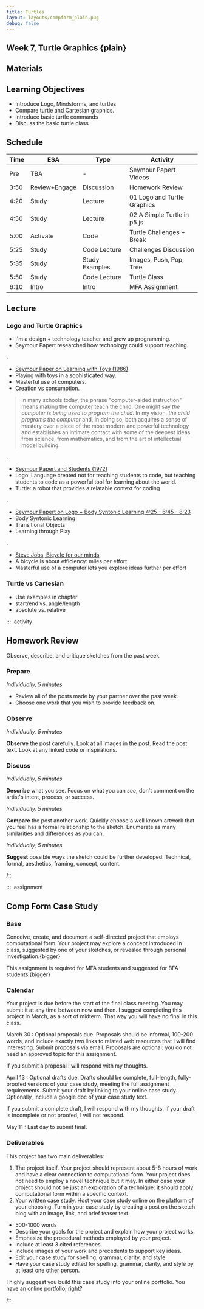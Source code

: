 ```yaml
---
title: Turtles
layout: layouts/compform_plain.pug
debug: false
---
```

## Week 7, Turtle Graphics {plain}

## Materials

## Learning Objectives

- Introduce Logo, Mindstorms, and turtles
- Compare turtle and Cartesian graphics.
- Introduce basic turtle commands
- Discuss the basic turtle class


## Schedule

| Time | ESA           | Type           | Activity                    |
| ---- | ------------- | -------------- | --------------------------- |
| Pre  | TBA           | -              | Seymour Papert Videos       |
| 3:50 | Review+Engage | Discussion     | Homework Review             |
| 4:20 | Study         | Lecture        | 01 Logo and Turtle Graphics |
| 4:50 | Study         | Lecture        | 02 A Simple Turtle in p5.js |
| 5:00 | Activate      | Code           | Turtle Challenges + Break   |
| 5:25 | Study         | Code Lecture   | Challenges Discussion       |
| 5:35 | Study         | Study Examples | Images, Push, Pop, Tree     |
| 5:50 | Study         | Code Lecture   | Turtle Class                |
| 6:10 | Intro         | Intro          | MFA Assignment              |


## Lecture

### Logo and Turtle Graphics

- I'm a design + technology teacher and grew up programming.
- Seymour Papert researched how technology could support teaching.

.

- [Seymour Paper on Learning with Toys (1986)](https://www.youtube.com/watch?v=IhEovwWiniY)
- Playing with toys in a sophisticated way.
- Masterful use of computers.
- Creation vs consumption.

> In many schools today, the phrase "computer-aided instruction" means making the computer teach the child. One might say _the computer is being used to program the child_. In my vision, _the child programs the computer_ and, in doing so, both acquires a sense of mastery over a piece of the most modern and powerful technology and establishes an intimate contact with some of the deepest ideas from science, from mathematics, and from the art of intellectual model building.

.

- [Seymour Papert and Students (1972)](https://www.youtube.com/watch?v=5dZMgdqy7zY)
- Logo: Language created not for teaching students to code, but teaching students to code as a powerful tool for learning about the world.
- Turtle: a robot that provides a relatable context for coding

.

- [Seymour Papert on Logo + Body Syntonic Learning 4:25 - 6:45 - 8:23](https://youtu.be/ZG9cYhekB8A?t=4m25s)
- Body Syntonic Learning
- Transitional Objects
- Learning through Play

.

- [Steve Jobs, Bicycle for our minds](https://youtu.be/6kalMB8jDnY?t=3m29s)
- A bicycle is about efficiency: miles per effort
- Masterful use of a computer lets you explore ideas further per effort

### Turtle vs Cartesian

- Use examples in chapter
- start/end vs. angle/length
- absolute vs. relative


::: .activity
## Homework Review

Observe, describe, and critique sketches from the past week.


### Prepare

_Individually, 5 minutes_

- Review all of the posts made by your partner over the past week. 
- Choose one work that you wish to provide feedback on.


### Observe

_Individually, 5 minutes_

**Observe** the post carefully. Look at all images in the post. Read the post text. Look at any linked code or inspirations.


### Discuss

_Individually, 5 minutes_

**Describe** what you see. Focus on what you can _see_, don't comment on the artist's intent, process, or success.

_Individually, 5 minutes_

**Compare** the post another work. Quickly choose a well known artwork that you feel has a formal relationship to the sketch. Enumerate as many similarities and differences as you can.

_Individually, 5 minutes_

**Suggest** possible ways the sketch could be further developed. Technical, formal, aesthetics, framing, concept, content. 


/::


::: .assignment

## Comp Form Case Study

### Base
Conceive, create, and document a self-directed project that employs computational form. Your project may explore a concept introduced in class, suggested by one of your sketches, or revealed through personal investigation.{bigger}

This assignment is required for MFA students and suggested for BFA students.{bigger}

### Calendar
Your project is due before the start of the final class meeting. You may submit it at any time between now and then. I suggest completing this project in March, as a sort of midterm. That way you will have no final in this class.

March 30
: Optional proposals due. Proposals should be informal, 100-200 words, and include exactly two links to related web resources that I will find interesting. Submit proposals via email. Proposals are optional: you do not need an approved topic for this assignment.

  If you submit a proposal I will respond with my thoughts.

April 13
: Optional drafts due. Drafts should be complete, full-length, fully-proofed versions of your case study, meeting the full assignment requirements. Submit your draft by linking to your online case study. Optionally, include a google doc of your case study text.

  If you submit a complete draft, I will respond with my thoughts. If your draft is incomplete or not proofed, I will not respond.

May 11
: Last day to submit final.


### Deliverables
This project has two main deliverables:

1) The project itself. Your project should represent about 5-8 hours of work and have a clear connection to computational form. Your project does not need to employ a novel technique but it may. In either case your project should not be just an exploration of a technique: it should apply computational form within a specific context.
2) Your written case study. Host your case study online on the platform of your choosing. Turn in your case study by creating a post on the sketch blog with an image, link, and brief teaser text.
  - 500-1000 words
  - Describe your goals for the project and explain how your project works.
  - Emphasize the procedural methods employed by your project.
  - Include at least 3 cited references.
  - Include images of your work and precedents to support key ideas.
  - Edit your case study for spelling, grammar, clarity, and style.
  - Have your case study edited for spelling, grammar, clarity, and style by at least one other person.

 I highly suggest you build this case study into your online portfolio. You have an online portfolio, right?




/::




